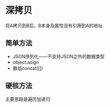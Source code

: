 # 深拷贝

将A拷贝到B后，B本身及属性没有引用到A的地址

## 简单方法

- JSON序列化——不支持JSON之外的数据类型
- object.asign
- 数组concat([])

## 硬核方法

主要思路是遍历加递归

